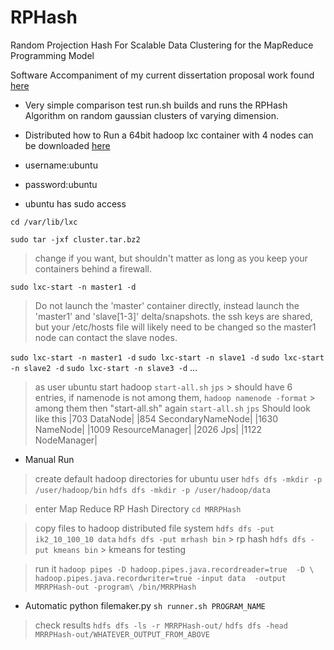 RPHash
======

Random Projection Hash For Scalable Data Clustering for the MapReduce Programming Model

Software Accompaniment of my current dissertation proposal work found
[here](https://github.com/leecarraher/nsf_proposal) 


* Very simple comparison test
run.sh builds and runs the RPHash Algorithm on random gaussian clusters of 
varying dimension.


* Distributed how to Run
a 64bit hadoop lxc container with 4 nodes can be downloaded [here](http://homepages.uc.edu/~carrahle/cluster.tar.bz2 "Hadoop Containers")
* username:ubuntu 
* password:ubuntu
* ubuntu has sudo access

`cd /var/lib/lxc`

`sudo tar -jxf cluster.tar.bz2`

> change if you want, but shouldn't matter as long as you keep your containers 
> behind a firewall.

`sudo lxc-start -n master1 -d`

> Do not launch the 'master' container directly, instead 
> launch the 'master1' and 'slave[1-3]' delta/snapshots.
> the ssh keys are shared, but your /etc/hosts file will likely need to be changed
> so the master1 node can contact the slave nodes.

`sudo lxc-start -n master1 -d`
`sudo lxc-start -n slave1 -d`
`sudo lxc-start -n slave2 -d`
`sudo lxc-start -n slave3 -d`
...



> as user ubuntu start hadoop
`start-all.sh`
`jps` > should have 6 entries, if namenode is not among them, 
`hadoop namenode -format` > among them then "start-all.sh" again
`start-all.sh`
`jps`
> Should look like this
|703 DataNode|
|854 SecondaryNameNode|
|1630 NameNode|
|1009 ResourceManager|
|2026 Jps|
|1122 NodeManager|

* Manual Run
> create default hadoop directories for ubuntu user
`hdfs dfs -mkdir -p /user/hadoop/bin`
`hdfs dfs -mkdir -p /user/hadoop/data`

> enter Map Reduce RP Hash Directory
`cd MRRPHash`

> copy files to hadoop distributed file system
`hdfs dfs -put ik2_10_100_10 data`
`hdfs dfs -put mrhash bin` > rp hash
`hdfs dfs -put kmeans bin` > kmeans for testing

> run it
`hadoop pipes -D hadoop.pipes.java.recordreader=true  -D \
hadoop.pipes.java.recordwriter=true -input data  -output MRRPHash-out -program\
 /bin/MRRPHash `

* Automatic
python filemaker.py
`sh runner.sh PROGRAM_NAME`


> check results
`hdfs dfs -ls -r MRRPHash-out/`
`hdfs dfs -head MRRPHash-out/WHATEVER_OUTPUT_FROM_ABOVE`







